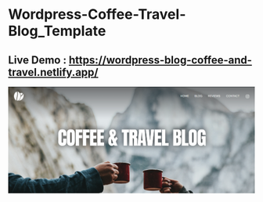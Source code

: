 # Wordpress-Coffee-Travel-Blog_Template
## Live Demo : https://wordpress-blog-coffee-and-travel.netlify.app/
![Wordpress-Coffee-Travel-Blog_Template](blog.png)
